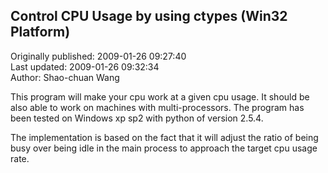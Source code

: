 ## Control CPU Usage by using ctypes (Win32 Platform)  
Originally published: 2009-01-26 09:27:40  
Last updated: 2009-01-26 09:32:34  
Author: Shao-chuan Wang  
  
This program will make your cpu work at a given cpu usage. It should be also able to work on machines with multi-processors. The program has been tested on Windows xp sp2 with python of version 2.5.4.

The implementation is based on the fact that it will adjust the ratio of being busy over being idle in the main process to approach the target cpu usage rate. 